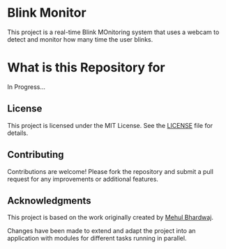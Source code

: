 # Blink Monitor

This project is a real-time Blink MOnitoring system that uses a webcam to detect and monitor how many time the user blinks. 

# What is this Repository for

In Progress...

## License 
This project is licensed under the MIT License. See the [LICENSE](LICENSE) file for details.

## Contributing
Contributions are welcome! Please fork the repository and submit a pull request for any improvements or additional features.

## Acknowledgments

This project is based on the work originally created by [Mehul Bhardwaj](https://github.com/mehulbhardwaj/blink-counter). 

Changes have been made to extend and adapt the project into an application with modules for different tasks running in parallel.
  
